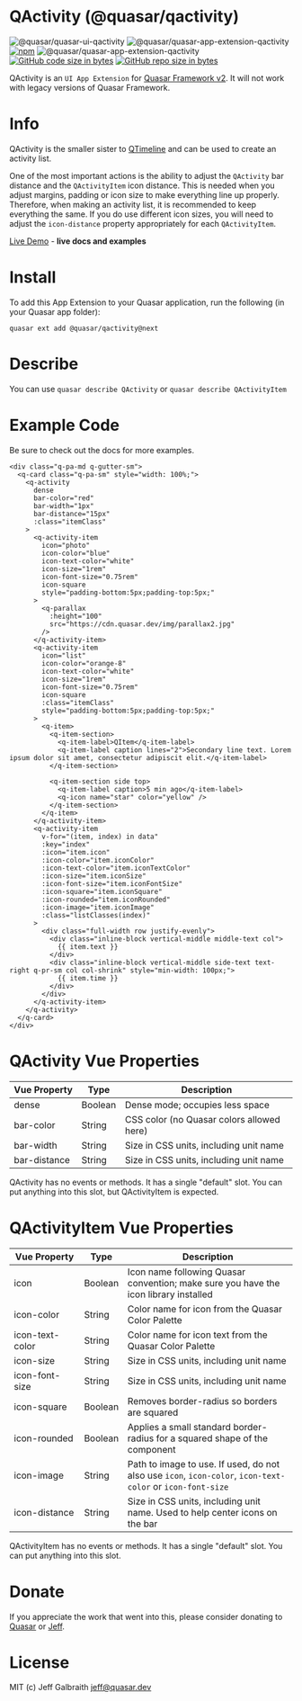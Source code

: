 QActivity (@quasar/qactivity)
===

![@quasar/quasar-ui-qactivity](https://img.shields.io/npm/v/@quasar/quasar-ui-qactivity/next?label=@quasar/quasar-ui-qactivity)
![@quasar/quasar-app-extension-qactivity](https://img.shields.io/npm/v/@quasar/quasar-app-extension-qactivity/next?label=@quasar/quasar-app-extension-qactivity)
[![npm](https://img.shields.io/npm/dt/@quasar/quasar-ui-qactivity.svg)](https://www.npmjs.com/package/@quasar/quasar-ui-qactivity)
![@quasar/quasar-app-extension-qactivity](https://img.shields.io/npm/dm/@quasar/quasar-ui-qactivity)
[![GitHub code size in bytes](https://img.shields.io/github/languages/code-size/quasarframework/quasar-ui-qactivity.svg)]()
[![GitHub repo size in bytes](https://img.shields.io/github/repo-size/quasarframework/quasar-ui-qactivity.svg)]()

QActivity is an `UI App Extension` for [Quasar Framework v2](https://quasar.dev/). It will not work with legacy versions of Quasar Framework.

# Info
QActivity is the smaller sister to [QTimeline](https://quasar.dev/vue-components/timeline) and can be used to create an activity list.

One of the most important actions is the ability to adjust the `QActivity` bar distance and the `QActivityItem` icon distance. This is needed when you adjust margins, padding or icon size to make everything line up properly. Therefore, when making an activity list, it is recommended to keep everything the same. If you do use different icon sizes, you will need to adjust the `icon-distance` property appropriately for each `QActivityItem`.

[Live Demo](https://qactivity.netlify.app/) - **live docs and examples**

# Install
To add this App Extension to your Quasar application, run the following (in your Quasar app folder):
```
quasar ext add @quasar/qactivity@next
```

# Describe
You can use `quasar describe QActivity` or `quasar describe QActivityItem`

# Example Code
Be sure to check out the docs for more examples.
```
<div class="q-pa-md q-gutter-sm">
  <q-card class="q-pa-sm" style="width: 100%;">
    <q-activity
      dense
      bar-color="red"
      bar-width="1px"
      bar-distance="15px"
      :class="itemClass"
    >
      <q-activity-item
        icon="photo"
        icon-color="blue"
        icon-text-color="white"
        icon-size="1rem"
        icon-font-size="0.75rem"
        icon-square
        style="padding-bottom:5px;padding-top:5px;"
      >
        <q-parallax
          :height="100"
          src="https://cdn.quasar.dev/img/parallax2.jpg"
        />
      </q-activity-item>
      <q-activity-item
        icon="list"
        icon-color="orange-8"
        icon-text-color="white"
        icon-size="1rem"
        icon-font-size="0.75rem"
        icon-square
        :class="itemClass"
        style="padding-bottom:5px;padding-top:5px;"
      >
        <q-item>
          <q-item-section>
            <q-item-label>QItem</q-item-label>
            <q-item-label caption lines="2">Secondary line text. Lorem ipsum dolor sit amet, consectetur adipiscit elit.</q-item-label>
          </q-item-section>

          <q-item-section side top>
            <q-item-label caption>5 min ago</q-item-label>
            <q-icon name="star" color="yellow" />
          </q-item-section>
        </q-item>
      </q-activity-item>
      <q-activity-item
        v-for="(item, index) in data"
        :key="index"
        :icon="item.icon"
        :icon-color="item.iconColor"
        :icon-text-color="item.iconTextColor"
        :icon-size="item.iconSize"
        :icon-font-size="item.iconFontSize"
        :icon-square="item.iconSquare"
        :icon-rounded="item.iconRounded"
        :icon-image="item.iconImage"
        :class="listClasses(index)"
      >
        <div class="full-width row justify-evenly">
          <div class="inline-block vertical-middle middle-text col">
            {{ item.text }}
          </div>
          <div class="inline-block vertical-middle side-text text-right q-pr-sm col col-shrink" style="min-width: 100px;">
            {{ item.time }}
          </div>
        </div>
      </q-activity-item>
    </q-activity>
  </q-card>
</div>
```

# QActivity Vue Properties
| Vue&nbsp;Property | Type	| Description |
|---|---|---|
| dense | Boolean | Dense mode; occupies less space |
| bar-color | String | CSS color (no Quasar colors allowed here) |
| bar-width | String | Size in CSS units, including unit name |
| bar-distance | String | Size in CSS units, including unit name |

QActivity has no events or methods. It has a single "default" slot. You can put anything into this slot, but QActivityItem is expected.

# QActivityItem Vue Properties
| Vue&nbsp;Property | Type	| Description |
|---|---|---|
| icon | Boolean | Icon name following Quasar convention; make sure you have the icon library installed |
| icon-color | String | Color name for icon from the Quasar Color Palette |
| icon-text-color | String | Color name for icon text from the Quasar Color Palette |
| icon-size | String | Size in CSS units, including unit name |
| icon-font-size | String | Size in CSS units, including unit name |
| icon-square | Boolean | Removes border-radius so borders are squared |
| icon-rounded | Boolean | Applies a small standard border-radius for a squared shape of the component |
| icon-image | String | Path to image to use. If used, do not also use `icon`, `icon-color`, `icon-text-color` or `icon-font-size` |
| icon-distance | String | Size in CSS units, including unit name. Used to help center icons on the bar |

QActivityItem has no events or methods. It has a single "default" slot. You can put anything into this slot.

# Donate
If you appreciate the work that went into this, please consider donating to [Quasar](https://donate.quasar.dev) or [Jeff](https://github.com/sponsors/hawkeye64).

# License
MIT (c) Jeff Galbraith <jeff@quasar.dev>
